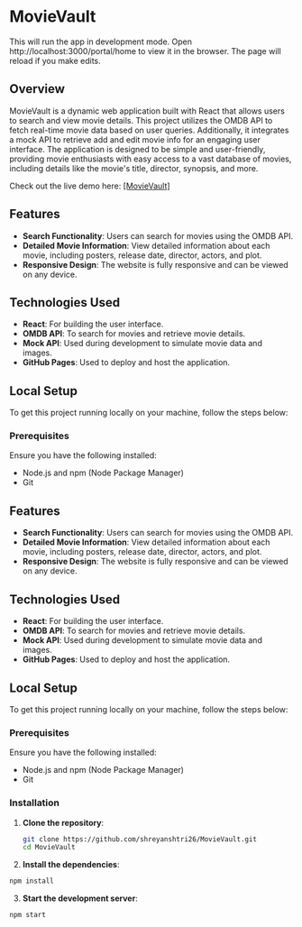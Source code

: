 # MovieVault
This will run the app in development mode. Open http://localhost:3000/portal/home to view it in the browser. The page will reload if you make edits.
## Overview

MovieVault is a dynamic web application built with React that allows users to search and view movie details. This project utilizes the OMDB API to fetch real-time movie data based on user queries. Additionally, it integrates a mock API to retrieve add and edit movie info for an engaging user interface. The application is designed to be simple and user-friendly, providing movie enthusiasts with easy access to a vast database of movies, including details like the movie's title, director, synopsis, and more.

Check out the live demo here: [[MovieVault]](https://movie-vault-nine.vercel.app/portal/home)

## Features

- **Search Functionality**: Users can search for movies using the OMDB API.
- **Detailed Movie Information**: View detailed information about each movie, including posters, release date, director, actors, and plot.
- **Responsive Design**: The website is fully responsive and can be viewed on any device.

## Technologies Used

- **React**: For building the user interface.
- **OMDB API**: To search for movies and retrieve movie details.
- **Mock API**: Used during development to simulate movie data and images.
- **GitHub Pages**: Used to deploy and host the application.

## Local Setup

To get this project running locally on your machine, follow the steps below:

### Prerequisites

Ensure you have the following installed:

- Node.js and npm (Node Package Manager)
- Git


## Features
- **Search Functionality**: Users can search for movies using the OMDB API.
- **Detailed Movie Information**: View detailed information about each movie, including posters, release date, director, actors, and plot.
- **Responsive Design**: The website is fully responsive and can be viewed on any device.

## Technologies Used
- **React**: For building the user interface.
- **OMDB API**: To search for movies and retrieve movie details.
- **Mock API**: Used during development to simulate movie data and images.
- **GitHub Pages**: Used to deploy and host the application.

## Local Setup
To get this project running locally on your machine, follow the steps below:

### Prerequisites
Ensure you have the following installed:
- Node.js and npm (Node Package Manager)
- Git

### Installation
1. **Clone the repository**:
   ```bash
   git clone https://github.com/shreyanshtri26/MovieVault.git
   cd MovieVault
2. **Install the dependencies**:
```bash
npm install
```
3. **Start the development server**:
```bash
npm start
```


